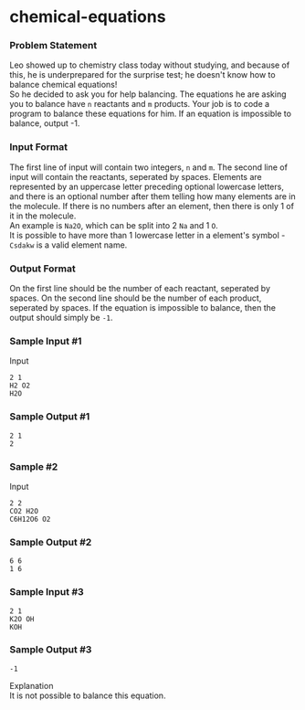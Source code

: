 # chemical-equations

### Problem Statement
Leo showed up to chemistry class today without studying, and because of this, he is underprepared for the surprise test; he doesn't know how to balance chemical equations!  
So he decided to ask you for help balancing.
The equations he are asking you to balance have `n` reactants and `m` products. Your job is to code a program to balance these equations for him.
If an equation is impossible to balance, output -1.

### Input Format
The first line of input will contain two integers, `n` and `m`.
The second line of input will contain the reactants, seperated by spaces. Elements are represented by an uppercase letter preceding optional lowercase letters, and there is an optional number after them telling how many elements are in the molecule. If there is no numbers after an element, then there is only 1 of it in the molecule.  
An example is `Na2O`, which can be split into 2 `Na` and 1 `O`.  
It is possible to have more than 1 lowercase letter in a element's symbol - `Csdakw` is a valid element name.

### Output Format
On the first line should be the number of each reactant, seperated by spaces.
On the second line should be the number of each product, seperated by spaces.
If the equation is impossible to balance, then the output should simply be `-1`.

### Sample Input #1
Input
```
2 1
H2 O2
H2O
```
### Sample Output #1
```
2 1
2
```
### Sample #2
Input
```
2 2
CO2 H2O
C6H12O6 O2
```
### Sample Output #2
```
6 6
1 6
```
### Sample Input #3
```
2 1
K2O OH
KOH
```
### Sample Output #3
```
-1
```
Explanation  
It is not possible to balance this equation.
